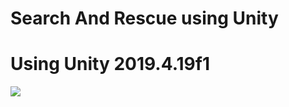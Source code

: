 # Search And Rescue using Unity    

# Using Unity 2019.4.19f1

![](https://img.shields.io/github/repo-size/HerndonE/SearchAndRescueUnity)
